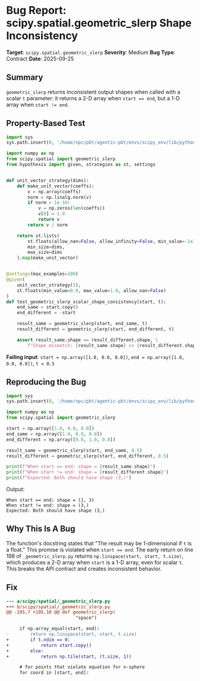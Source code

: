 # Bug Report: scipy.spatial.geometric_slerp Shape Inconsistency

**Target**: `scipy.spatial.geometric_slerp`
**Severity**: Medium
**Bug Type**: Contract
**Date**: 2025-09-25

## Summary

`geometric_slerp` returns inconsistent output shapes when called with a scalar `t` parameter: it returns a 2-D array when `start == end`, but a 1-D array when `start != end`.

## Property-Based Test

```python
import sys
sys.path.insert(0, '/home/npc/pbt/agentic-pbt/envs/scipy_env/lib/python3.13/site-packages')

import numpy as np
from scipy.spatial import geometric_slerp
from hypothesis import given, strategies as st, settings


def unit_vector_strategy(dims):
    def make_unit_vector(coeffs):
        v = np.array(coeffs)
        norm = np.linalg.norm(v)
        if norm < 1e-10:
            v = np.zeros(len(coeffs))
            v[0] = 1.0
            return v
        return v / norm

    return st.lists(
        st.floats(allow_nan=False, allow_infinity=False, min_value=-1e3, max_value=1e3),
        min_size=dims,
        max_size=dims
    ).map(make_unit_vector)


@settings(max_examples=100)
@given(
    unit_vector_strategy(3),
    st.floats(min_value=0.0, max_value=1.0, allow_nan=False)
)
def test_geometric_slerp_scalar_shape_consistency(start, t):
    end_same = start.copy()
    end_different = -start

    result_same = geometric_slerp(start, end_same, t)
    result_different = geometric_slerp(start, end_different, t)

    assert result_same.shape == result_different.shape, \
        f"Shape mismatch: {result_same.shape} vs {result_different.shape}"
```

**Failing input**: `start = np.array([1.0, 0.0, 0.0])`, `end = np.array([1.0, 0.0, 0.0])`, `t = 0.5`

## Reproducing the Bug

```python
import sys
sys.path.insert(0, '/home/npc/pbt/agentic-pbt/envs/scipy_env/lib/python3.13/site-packages')

import numpy as np
from scipy.spatial import geometric_slerp

start = np.array([1.0, 0.0, 0.0])
end_same = np.array([1.0, 0.0, 0.0])
end_different = np.array([0.0, 1.0, 0.0])

result_same = geometric_slerp(start, end_same, 0.5)
result_different = geometric_slerp(start, end_different, 0.5)

print(f"When start == end: shape = {result_same.shape}")
print(f"When start != end: shape = {result_different.shape}")
print(f"Expected: Both should have shape (3,)")
```

Output:
```
When start == end: shape = (1, 3)
When start != end: shape = (3,)
Expected: Both should have shape (3,)
```

## Why This Is A Bug

The function's docstring states that "The result may be 1-dimensional if `t` is a float." This promise is violated when `start == end`. The early return on line 198 of `_geometric_slerp.py` returns `np.linspace(start, start, t.size)`, which produces a 2-D array when `start` is a 1-D array, even for scalar `t`. This breaks the API contract and creates inconsistent behavior.

## Fix

```diff
--- a/scipy/spatial/_geometric_slerp.py
+++ b/scipy/spatial/_geometric_slerp.py
@@ -195,7 +195,10 @@ def geometric_slerp(
                          "space")

     if np.array_equal(start, end):
-        return np.linspace(start, start, t.size)
+        if t.ndim == 0:
+            return start.copy()
+        else:
+            return np.tile(start, (t.size, 1))

     # for points that violate equation for n-sphere
     for coord in [start, end]:
```